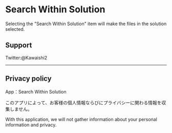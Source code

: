 # Search Within Solution

Selecting the "Search Within Solution" item will make the files in the solution selected.

## Support

Twitter:@Kawaishi2 


---
## Privacy policy

App：Search Within Solution

このアプリによって、お客様の個人情報ならびにプライバシーに関わる情報を収集しません。

With this application, we will not gather information about your personal information and privacy.




